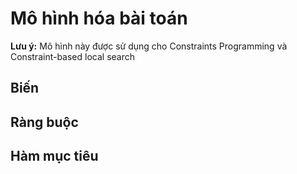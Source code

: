 # Mô hình hóa bài toán
**Lưu ý:** Mô hình này được sử dụng cho Constraints Programming và Constraint-based local search

## Biến


## Ràng buộc


## Hàm mục tiêu